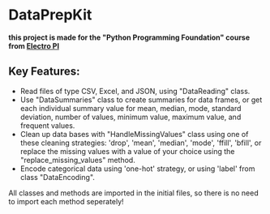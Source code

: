 # DataPrepKit
**this project is made for the "Python Programming Foundation" course from [Electro PI](electropi.ai)**

## Key Features:
- Read files of type CSV, Excel, and JSON, using "DataReading" class.
- Use "DataSummaries" class to create summaries for data frames, or get each individual summary value for mean, median, mode, standard deviation, number of values, minimum value, maximum value, and frequent values.
- Clean up data bases with "HandleMissingValues"  class using one of these cleaning strategies: 'drop', 'mean', 'median', 'mode', 'ffill', 'bfill', or replace the missing values with a value of your choice using the "replace_missing_values" method.
- Encode categorical data  using 'one-hot' strategy, or using 'label' from class "DataEncoding".

All classes and methods are imported in the initial files, so there is no need to import each method seperately!